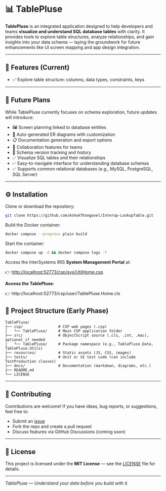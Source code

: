
# 📊 TablePluse

**TablePluse** is an integrated application designed to help developers and teams **visualize and understand SQL database tables** with clarity. It provides tools to explore table structures, analyze relationships, and gain insights into your data schema — laying the groundwork for future enhancements like UI screen mapping and app design integration.

---

## 🚀 Features (Current)

- ✅ Explore table structure: columns, data types, constraints, keys  

---

## 🔭 Future Plans

While TablePluse currently focuses on schema exploration, future updates will introduce:

- 🖼️ Screen planning linked to database entities  
- 📐 Auto-generated ER diagrams with customization  
- 📋 Documentation generation and export options  
- 👥 Collaboration features for teams  
- 🔄 Schema version tracking and history
- ✅ Visualize SQL tables and their relationships
- ✅ Easy-to-navigate interface for understanding database schemas  
- ✅ Supports common relational databases (e.g., MySQL, PostgreSQL, SQL Server) 

---
## ⚙️ Installation

Clone or download the repository:

```bash
git clone https://github.com/AshokThangavel/Interop-LookupTable.git
````

Build the Docker container:

```bash
docker compose --progress plain build
```

Start the container:

```bash
docker compose up -d && docker compose logs -f
```

Access the InterSystems IRIS **System Management Portal** at:

👉 [http://localhost:52773/csp/sys/UtilHome.csp](http://localhost:52773/csp/sys/UtilHome.csp)

**Access the TablePluse**:

👉 http://localhost:52773/csp/user/TablePluse.Home.cls



## 📁 Project Structure (Early Phase)

```
TablePluse/
├── csp/                # CSP web pages (.csp)
│   └── TablePluse/     # Main CSP application folder
├── src/                # ObjectScript source (.cls, .int, .mac), optional if needed
│   └── TablePluse/     # Package namespace (e.g., TablePluse.Data, TablePluse.Utils)
├── resources/          # Static assets (JS, CSS, images)
├── tests/              # Unit or UI test code (can include TestProduction classes)
├── docs/               # Documentation (markdown, diagrams, etc.)
├── README.md
└── LICENSE
```

---

## 🤝 Contributing

Contributions are welcome! If you have ideas, bug reports, or suggestions, feel free to:

* Submit an [issue](https://github.com/your-username/TablePluse/issues)
* Fork the repo and create a pull request
* Discuss features via GitHub Discussions (coming soon)

---

## 📜 License

This project is licensed under the **MIT License** — see the [LICENSE](LICENSE) file for details.

---

*TablePluse — Understand your data before you build with it.*

